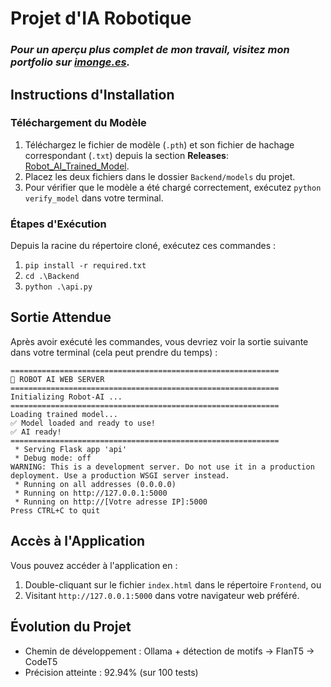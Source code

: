 # Projet d'IA Robotique
### *Pour un aperçu plus complet de mon travail, visitez mon portfolio sur [imonge.es](https://imonge.es/perso_proyecto/1?lang=fr).*
## Instructions d'Installation
### Téléchargement du Modèle
1. Téléchargez le fichier de modèle (`.pth`) et son fichier de hachage correspondant (`.txt`) depuis la section **Releases**: [Robot_AI_Trained_Model](https://github.com/IsmaTIBU/PatotIA/releases/tag/Robot_AI_TrainedModel).
2. Placez les deux fichiers dans le dossier `Backend/models` du projet.
3. Pour vérifier que le modèle a été chargé correctement, exécutez `python verify_model` dans votre terminal.
### Étapes d'Exécution
Depuis la racine du répertoire cloné, exécutez ces commandes :
1. `pip install -r required.txt`
2. `cd .\Backend`
3. `python .\api.py`
## Sortie Attendue
Après avoir exécuté les commandes, vous devriez voir la sortie suivante dans votre terminal (cela peut prendre du temps) :
```
============================================================
🤖 ROBOT AI WEB SERVER
============================================================
Initializing Robot-AI ...
============================================================
Loading trained model...
✅ Model loaded and ready to use!
✅ AI ready!
============================================================
 * Serving Flask app 'api'
 * Debug mode: off
WARNING: This is a development server. Do not use it in a production deployment. Use a production WSGI server instead.
 * Running on all addresses (0.0.0.0)
 * Running on http://127.0.0.1:5000
 * Running on http://[Votre adresse IP]:5000
Press CTRL+C to quit
```
## Accès à l'Application
Vous pouvez accéder à l'application en :
1. Double-cliquant sur le fichier `index.html` dans le répertoire `Frontend`, ou
2. Visitant `http://127.0.0.1:5000` dans votre navigateur web préféré.
## Évolution du Projet
- Chemin de développement : Ollama + détection de motifs → FlanT5 → CodeT5
- Précision atteinte : 92.94% (sur 100 tests)
